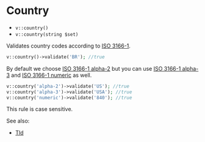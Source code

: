 # Country

- `v::country()`
- `v::country(string $set)`

Validates country codes according to [ISO 3166-1][].

```php
v::country()->validate('BR'); //true
```

By default we choose [ISO 3166-1 alpha-2][] but you can use [ISO 3166-1 alpha-3][]
and [ISO 3166-1 numeric][] as well.

```php
v::country('alpha-2')->validate('US'); //true
v::country('alpha-3')->validate('USA'); //true
v::country('numeric')->validate('840'); //true
```

This rule is case sensitive.

See also:

  * [Tld](Tld.md)


[ISO 3166-1]: http://en.wikipedia.org/wiki/ISO_3166-1 "ISO 3166-1"
[ISO 3166-1 alpha-2]: http://en.wikipedia.org/wiki/ISO_3166-1_alpha-2 "ISO 3166-1 alpha-2"
[ISO 3166-1 alpha-3]: http://en.wikipedia.org/wiki/ISO_3166-1_alpha-3 "ISO 3166-1 alpha-3"
[ISO 3166-1 numeric]: http://en.wikipedia.org/wiki/ISO_3166-1_numeric "ISO 3166-1 numeric"
